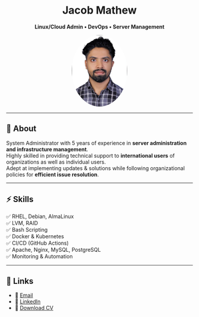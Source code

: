 <div align="center">

# Jacob Mathew  
**Linux/Cloud Admin • DevOps • Server Management**

<img src="assets/profile.jpg" alt="Profile" width="150" style="border-radius:50%;" />

---

</div>

## 🧑 About
System Administrator with 5 years of experience in **server administration and infrastructure management**.  
Highly skilled in providing technical support to **international users** of organizations as well as individual users.  
Adept at implementing updates & solutions while following organizational policies for **efficient issue resolution**.  

---

## ⚡ Skills
✅ RHEL, Debian, AlmaLinux  
✅ LVM, RAID  
✅ Bash Scripting  
✅ Docker & Kubernetes  
✅ CI/CD (GitHub Actions)  
✅ Apache, Nginx, MySQL, PostgreSQL  
✅ Monitoring & Automation  

---

## 🔗 Links
- 📧 [Email](mailto:jacobmathew033@gmail.com)  
- 💼 [LinkedIn](https://www.linkedin.com/in/jacob-mathew-a179a819b)  
- 📄 [Download CV](CV.pdf)
